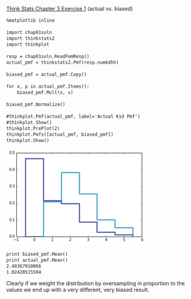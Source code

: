 [Think Stats Chapter 3 Exercise 1](http://greenteapress.com/thinkstats2/html/thinkstats2004.html#toc31) (actual vs. biased)


```
%matplotlib inline

import chap01soln
import thinkstats2
import thinkplot

resp = chap01soln.ReadFemResp()
actual_pmf = thinkstats2.Pmf(resp.numkdhh)

biased_pmf = actual_pmf.Copy()

for x, p in actual_pmf.Items():
    biased_pmf.Mult(x, x)

biased_pmf.Normalize()

#thinkplot.Pmf(actual_pmf, label='Actual Kid Pmf')
#thinkplot.Show()
thinkplot.PrePlot(2)
thinkplot.Pmfs([actual_pmf, biased_pmf])
thinkplot.Show()
```
![Biased vs Actual](https://github.com/cwvanharen/dsp/blob/master/statistics/ActualvBiased.png?raw=true)
```
print biased_pmf.Mean()
print actual_pmf.Mean()
2.40367910066
1.02420515504
```
Clearly if we weight the distribution by oversampling in proportion to the values we end up with a very different, very biased result.